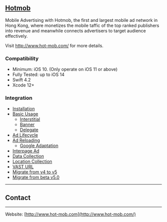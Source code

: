 ## [Hotmob](http://www.hot-mob.com/)
Mobile Advertising with Hotmob, the first and largest mobile ad network in Hong Kong, where monetizes the mobile taffic of the top ranked publishers into revenue and meanwhile connects advertisers to target audience effectively.

Visit http://www.hot-mob.com/ for more details.

### Compatibility
* Minimum: iOS 10. (Only operate on iOS 11 or above)
* Fully Tested: up to iOS 14
* Swift 4.2
* Xcode 12+

### Integration
* [Installation](https://github.com/hotmobmobile/hotmob-ios-sdk-demo/wiki/Installation-v5)
* [Basic Usage](https://github.com/hotmobmobile/hotmob-ios-sdk-demo/wiki/Basic-Usage-v5)
  * [Interstitial](https://github.com/hotmobmobile/hotmob-ios-sdk-demo/wiki/Basic-Usage-v5#interstitial)
  * [Banner](https://github.com/hotmobmobile/hotmob-ios-sdk-demo/wiki/Basic-Usage-v5#banner)
  * [Delegate](https://github.com/hotmobmobile/hotmob-ios-sdk-demo/wiki/Basic-Usage-v5#hotmobcontroller-delegate-protocol)
* [Ad Lifecycle](https://github.com/hotmobmobile/hotmob-ios-sdk-demo/wiki/Ad-Lifecycle-v5)
* [Ad Reloading](https://github.com/hotmobmobile/hotmob-ios-sdk-demo/wiki/Ad-Reloading-v5)
  * [Google Adaptation](https://github.com/hotmobmobile/hotmob-ios-sdk-demo/wiki/Ad-Reloading-v5#google-adaptation)
* [Interpage Ad](https://github.com/hotmobmobile/hotmob-ios-sdk-demo/wiki/Interpage-Ad)
* [Data Collection](https://github.com/hotmobmobile/hotmob-ios-sdk-demo/wiki/Data-Collection-v5)
* [Location Collection](https://github.com/hotmobmobile/hotmob-ios-sdk-demo/wiki/Location-Collection-v5)
* [VAST URL](https://github.com/hotmobmobile/hotmob-ios-sdk-demo/wiki/VAST-URL)
* [Migrate from v4 to v5](https://github.com/hotmobmobile/hotmob-ios-sdk-demo/wiki/Migrate-from-v4-to-v5)
* [Migrate from beta v5.0](https://github.com/hotmobmobile/hotmob-ios-sdk-demo/wiki/Migrate-from-beta-v5.0)

---
## Contact
---
Website: [http://www.hot-mob.com](http://www.hot-mob.com/)
